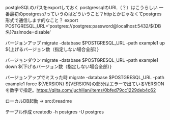 postgleSQLのパスをexportしておく
postgressqlのURL（？）はこうらしい
一番最初のpostgres://っていうのはどういうこと？httpとかじゃなくてpostgres形式で通信します的なこと？
export POSTGRESQL_URL='postgres://postgres:password@localhost:5432/${DB名}?sslmode=disable'

バージョンアップ
migrate -database $POSTGRESQL_URL -path example1 up ${上げるバージョン数（指定しない場合全部）}

バージョンダウン
migrate -database $POSTGRESQL_URL -path example1 down ${下げるバージョン数（指定しない場合全部）}

バージョンアップでミスった時
migrate -database $POSTGRESQL_URL -path example1 force ${VERSION}
${VERSION}の部分はエラーで出ているVERSIONを数字で指定。https://qiita.com/juchilian/items/0bfed79cc1229deb4c62


ローカルDB起動 -> srcのreadme

テーブル作成
createdb -h postgres -U postgres 